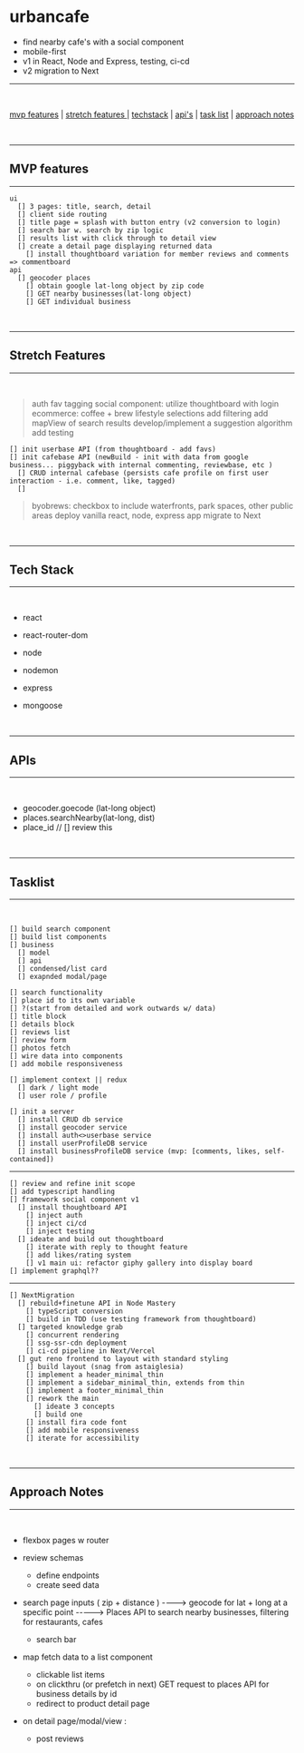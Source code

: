 # urbancafe

* find nearby cafe's with a social component
* mobile-first
* v1 in React, Node and Express, testing, ci-cd
* v2 migration to Next

<hr>
<br>

[mvp features](#mvp)  |  [stretch features ](#stretch)  |  [techstack](#tech)  |  [api's](#apis)  |  [task list](#tasks)  |  [approach notes](#approach)

<br>
<hr>

<h2 id="mvp">

  ## MVP features
</h2>

<hr>

    ui
      [] 3 pages: title, search, detail
      [] client side routing
      [] title page = splash with button entry (v2 conversion to login)
      [] search bar w. search by zip logic
      [] results list with click through to detail view
      [] create a detail page displaying returned data
        [] install thoughtboard variation for member reviews and comments => commentboard
    api
      [] geocoder places
        [] obtain google lat-long object by zip code
        [] GET nearby businesses(lat-long object)
        [] GET individual business

<br>
<hr>

<h2 id="stretch">
  
  ## Stretch Features
</h2>
<hr>
<br>

> auth
> fav tagging
> social component: utilize thoughtboard with login
> ecommerce: coffee + brew lifestyle selections
> add filtering
> add mapView of search results
> develop/implement a suggestion algorithm
> add testing

    [] init userbase API (from thoughtboard - add favs)
    [] init cafebase API (newBuild - init with data from google business... piggyback with internal commenting, reviewbase, etc )
      [] CRUD internal cafebase (persists cafe profile on first user  interaction - i.e. comment, like, tagged)
      [] 

> byobrews: checkbox to include waterfronts, park spaces, other public areas
> deploy vanilla react, node, express app
> migrate to Next


<br>
<hr>
<h2 id="tech">

  ## Tech Stack
</h2>
<hr>
<br>

- react
- react-router-dom

- node
- nodemon
- express
- mongoose


<br>
<hr>
<h2 id="apis">

  ## APIs
</h2>
<hr>
<br>

- geocoder.goecode (lat-long object)
- places.searchNearby(lat-long, dist)
- place_id // [] review this

<br>
<hr>
<h2 id="tasks">

  ## Tasklist
</h2>
<hr>
<br>

    [] build search component
    [] build list components
    [] business
      [] model
      [] api
      [] condensed/list card
      [] exapnded modal/page

    [] search functionality
    [] place id to its own variable
    [] ?(start from detailed and work outwards w/ data)
    [] title block
    [] details block
    [] reviews list
    [] review form
    [] photos fetch
    [] wire data into components
    [] add mobile responsiveness

    [] implement context || redux
      [] dark / light mode
      [] user role / profile
    
    [] init a server
      [] install CRUD db service 
      [] install geocoder service
      [] install auth<>userbase service
      [] install userProfileDB service
      [] install businessProfileDB service (mvp: [comments, likes, self-contained])


<hr>

    [] review and refine init scope 
    [] add typescript handling
    [] framework social component v1 
      [] install thoughtboard API
        [] inject auth
        [] inject ci/cd
        [] inject testing
      [] ideate and build out thoughtboard 
        [] iterate with reply to thought feature
        [] add likes/rating system
        [] v1 main ui: refactor giphy gallery into display board
    [] implement graphql??

<hr>

    [] NextMigration
      [] rebuild+finetune API in Node Mastery
        [] typeScript conversion
        [] build in TDD (use testing framework from thoughtboard)
      [] targeted knowledge grab
        [] concurrent rendering
        [] ssg-ssr-cdn deployment
        [] ci-cd pipeline in Next/Vercel
      [] gut reno frontend to layout with standard styling
        [] build layout (snag from astaiglesia)
        [] implement a header_minimal_thin
        [] implement a sidebar_minimal_thin, extends from thin
        [] implement a footer_minimal_thin
        [] rework the main
          [] ideate 3 concepts
          [] build one 
        [] install fira code font
        [] add mobile responsiveness 
        [] iterate for accessibility

 
<br>
<hr> 
<a id="approach">

  ## Approach Notes
</a>
<hr> 
<br>

  - flexbox pages w router
  - review schemas
    - define endpoints
    - create seed data

  - search page inputs ( zip + distance ) ----> geocode for lat + long at a specific point -----> Places API to search nearby businesses, filtering for restaurants, cafes
    - search bar
    
  - map fetch data to a list component
    -  clickable list items
      - on clickthru (or prefetch in next) GET request to places API for business details by id
      - redirect to product detail page 
  - on detail page/modal/view : 
    - post reviews